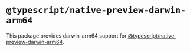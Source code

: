 # `@typescript/native-preview-darwin-arm64`

This package provides darwin-arm64 support for [@typescript/native-preview-darwin-arm64](https://www.npmjs.com/package/@typescript/native-preview-darwin-arm64).
